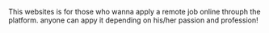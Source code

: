 
This websites is for those who wanna apply a remote job 
online throuph the platform.
anyone can appy it depending on his/her passion and profession!
